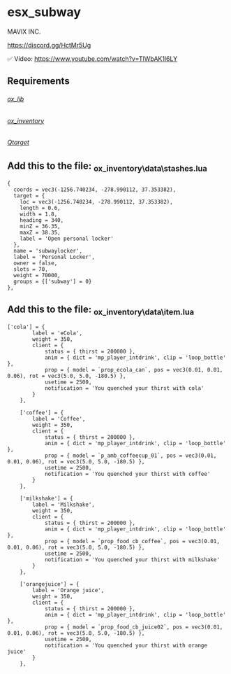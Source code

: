 # esx_subway
MAVIX INC.

https://discord.gg/HctMr5Ug

✅ Vídeo: https://www.youtube.com/watch?v=TlWbAK1l6LY

## Requirements

###### [ox_lib](https://github.com/overextended/ox_lib)
###### [ox_inventory](https://github.com/overextended/ox_inventory)
###### [Qtarget](https://github.com/overextended/qtarget)

## **Add this to the file:** <sub>ox_inventory\data\stashes.lua</sub>
```
{
  coords = vec3(-1256.740234, -278.990112, 37.353382),
  target = {
    loc = vec3(-1256.740234, -278.990112, 37.353382),
    length = 0.6,
    width = 1.8,
    heading = 340,
    minZ = 36.35,
    maxZ = 38.35,
    label = 'Open personal locker'
  },
  name = 'subwaylocker',
  label = 'Personal Locker',
  owner = false,
  slots = 70,
  weight = 70000,
  groups = {['subway'] = 0}
},
```

## **Add this to the file:** <sub>ox_inventory\data\item.lua</sub>
```
['cola'] = {
		label = 'eCola',
		weight = 350,
		client = {
			status = { thirst = 200000 },
			anim = { dict = 'mp_player_intdrink', clip = 'loop_bottle' },
			prop = { model = `prop_ecola_can`, pos = vec3(0.01, 0.01, 0.06), rot = vec3(5.0, 5.0, -180.5) },
			usetime = 2500,
			notification = 'You quenched your thirst with cola'
		}
	},
	
	['coffee'] = {
		label = 'Coffee',
		weight = 350,
		client = {
			status = { thirst = 200000 },
			anim = { dict = 'mp_player_intdrink', clip = 'loop_bottle' },
			prop = { model = `p_amb_coffeecup_01`, pos = vec3(0.01, 0.01, 0.06), rot = vec3(5.0, 5.0, -180.5) },
			usetime = 2500,
			notification = 'You quenched your thirst with coffee'
		}
	},

	['milkshake'] = {
		label = 'Milkshake',
		weight = 350,
		client = {
			status = { thirst = 200000 },
			anim = { dict = 'mp_player_intdrink', clip = 'loop_bottle' },
			prop = { model = `prop_food_cb_coffee`, pos = vec3(0.01, 0.01, 0.06), rot = vec3(5.0, 5.0, -180.5) },
			usetime = 2500,
			notification = 'You quenched your thirst with milkshake'
		}
	}, 

	['orangejuice'] = {
		label = 'Orange juice',
		weight = 350,
		client = {
			status = { thirst = 200000 },
			anim = { dict = 'mp_player_intdrink', clip = 'loop_bottle' },
			prop = { model = `prop_food_cb_juice02`, pos = vec3(0.01, 0.01, 0.06), rot = vec3(5.0, 5.0, -180.5) },
			usetime = 2500,
			notification = 'You quenched your thirst with orange juice'
		}
	},
```
